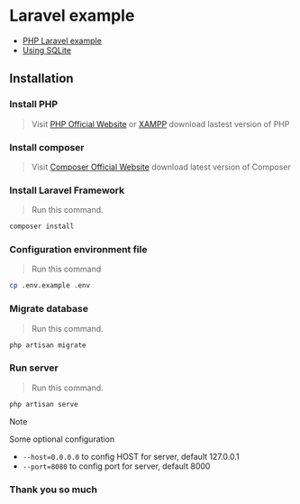 # Laravel example
- [PHP Laravel example](https://laravel.com/)
- [Using SQLite](https://www.sqlite.org/index.html)


## Installation
### Install PHP
> Visit [PHP Official Website](https://www.php.net/) or [XAMPP](https://www.apachefriends.org/) download lastest version of PHP


### Install composer
> Visit [Composer Official Website](https://getcomposer.org/) download latest version of Composer


### Install Laravel Framework
> Run this command.
```bash
composer install
```


### Configuration environment file
> Run this command
```bash
cp .env.example .env
```


### Migrate database 
> Run this command.
```bash
php artisan migrate
```


### Run server
> Run this command.
```bash
php artisan serve
```

> [!NOTE]
> Some optional configuration <br>
> * `--host=0.0.0.0` to config HOST for server, default 127.0.0.1
> * `--port=8080` to config port for server, default 8000


### Thank you so much
